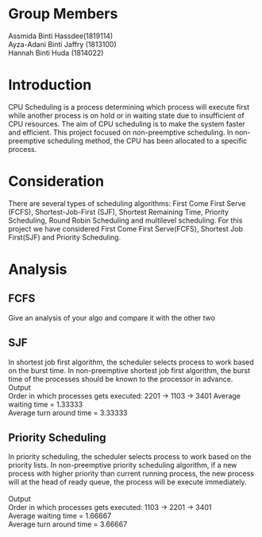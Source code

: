 # Group Members
Assmida Binti Hassdee(1819114) <br>
Ayza-Adani Binti Jaffry (1813100) <br>
Hannah Binti Huda (1814022)

# Introduction

CPU Scheduling is a process determining which process will execute first while another process is on hold or in waiting state due to insufficient of CPU resources. The aim of CPU scheduling is to make the system faster and efficient. This project focused on non-preemptive scheduling. In non-preemptive scheduling method, the CPU has been allocated to a specific process. 

# Consideration

There are several types of scheduling algorithms: First Come First Serve (FCFS), Shortest-Job-First (SJF), Shortest Remaining Time, Priority Scheduling, Round Robin Scheduling and multilevel scheduling. For this project we have considered First Come First Serve(FCFS), Shortest Job First(SJF) and Priority Scheduling. 

# Analysis

## FCFS

Give an analysis of your algo and compare it with the other two

## SJF

In shortest job first algorithm, the scheduler selects process to work based on the burst time. In non-preemptive shortest job first algorithm, the burst time of the processes should be known to the processor in advance. <br>
Output <br>
Order in which processes gets executed: 2201 -> 1103 -> 3401
Average waiting time = 1.33333 <br>
Average turn around time = 3.33333

## Priority Scheduling
In priority scheduling, the scheduler selects process to work based on the priority lists. In non-preemptive priority scheduling algorithm, if a new process with higher priority than current running process, the new process will at the head of ready queue, the process will be execute immediately.<br>
<br>
Output <br>
Order in which processes gets executed: 1103 -> 2201 -> 3401 <br>
Average waiting time = 1.66667 <br>
Average turn around time = 3.66667

